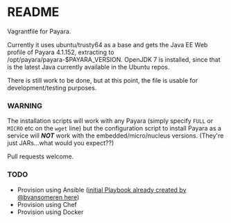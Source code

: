 # README #

Vagrantfile for Payara.

Currently it uses ubuntu/trusty64 as a base and gets the Java EE Web profile of Payara 4.1.152, extracting to /opt/payara/payara-$PAYARA_VERSION. OpenJDK 7 is installed, since that is the latest Java currently available in the Ubuntu repos.

There is still work to be done, but at this point, the file is usable for development/testing purposes.

### WARNING
The installation scripts will work with any Payara (simply specify `FULL` or `MICRO` etc on the `wget` line) but the configuration script to install Payara as a service will ***NOT*** work with the embedded/micro/nucleus versions. (They're just JARs...what would you expect??)

Pull requests welcome.

### TODO

* Provision using Ansible ([initial Playbook already created by @bvansomeren here](https://github.com/bvansomeren/payara41))
* Provision using Chef
* Provision using Docker
